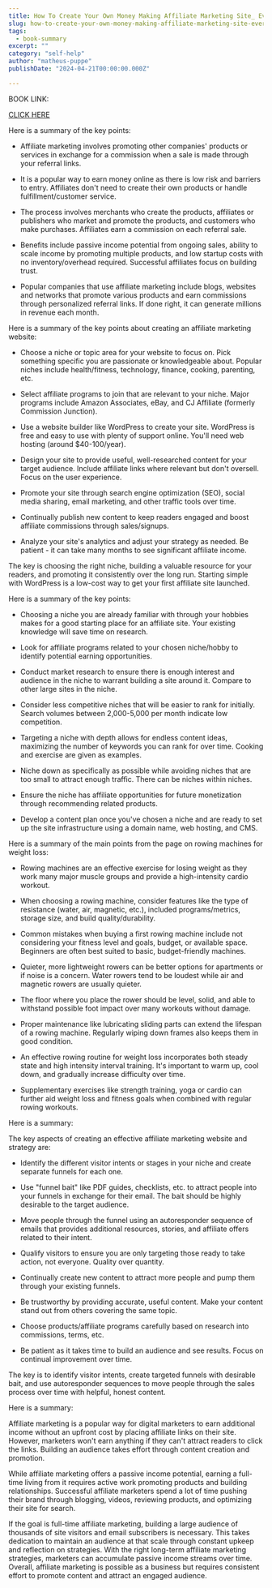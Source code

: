 ```yaml
---
title: How To Create Your Own Money Making Affiliate Marketing Site_ Every Step You Need To Take To Make Affilate Marketing Works For You - Barnes, Dawson
slug: how-to-create-your-own-money-making-affiliate-marketing-site-every-step-you-need-to-take-to-make-affilate-marketing-works-for-you-barnes-dawson
tags: 
  - book-summary
excerpt: ""
category: "self-help"
author: "matheus-puppe"
publishDate: "2024-04-21T00:00:00.000Z"

---
```


BOOK LINK:

[CLICK HERE](https://www.amazon.com/gp/search?ie=UTF8&tag=matheuspupp0a-20&linkCode=ur2&linkId=4410b525877ab397377c2b5e60711c1a&camp=1789&creative=9325&index=books&keywords=how-to-create-your-own-money-making-affiliate-marketing-site-every-step-you-need-to-take-to-make-affilate-marketing-works-for-you-barnes-dawson)



 Here is a summary of the key points:

- Affiliate marketing involves promoting other companies' products or services in exchange for a commission when a sale is made through your referral links. 

- It is a popular way to earn money online as there is low risk and barriers to entry. Affiliates don't need to create their own products or handle fulfillment/customer service. 

- The process involves merchants who create the products, affiliates or publishers who market and promote the products, and customers who make purchases. Affiliates earn a commission on each referral sale.

- Benefits include passive income potential from ongoing sales, ability to scale income by promoting multiple products, and low startup costs with no inventory/overhead required. Successful affiliates focus on building trust.

- Popular companies that use affiliate marketing include blogs, websites and networks that promote various products and earn commissions through personalized referral links. If done right, it can generate millions in revenue each month.

 Here is a summary of the key points about creating an affiliate marketing website:

- Choose a niche or topic area for your website to focus on. Pick something specific you are passionate or knowledgeable about. Popular niches include health/fitness, technology, finance, cooking, parenting, etc. 

- Select affiliate programs to join that are relevant to your niche. Major programs include Amazon Associates, eBay, and CJ Affiliate (formerly Commission Junction). 

- Use a website builder like WordPress to create your site. WordPress is free and easy to use with plenty of support online. You'll need web hosting (around $40-100/year).

- Design your site to provide useful, well-researched content for your target audience. Include affiliate links where relevant but don't oversell. Focus on the user experience.

- Promote your site through search engine optimization (SEO), social media sharing, email marketing, and other traffic tools over time. 

- Continually publish new content to keep readers engaged and boost affiliate commissions through sales/signups. 

- Analyze your site's analytics and adjust your strategy as needed. Be patient - it can take many months to see significant affiliate income. 

The key is choosing the right niche, building a valuable resource for your readers, and promoting it consistently over the long run. Starting simple with WordPress is a low-cost way to get your first affiliate site launched.

 Here is a summary of the key points:

- Choosing a niche you are already familiar with through your hobbies makes for a good starting place for an affiliate site. Your existing knowledge will save time on research.

- Look for affiliate programs related to your chosen niche/hobby to identify potential earning opportunities. 

- Conduct market research to ensure there is enough interest and audience in the niche to warrant building a site around it. Compare to other large sites in the niche.

- Consider less competitive niches that will be easier to rank for initially. Search volumes between 2,000-5,000 per month indicate low competition. 

- Targeting a niche with depth allows for endless content ideas, maximizing the number of keywords you can rank for over time. Cooking and exercise are given as examples. 

- Niche down as specifically as possible while avoiding niches that are too small to attract enough traffic. There can be niches within niches. 

- Ensure the niche has affiliate opportunities for future monetization through recommending related products. 

- Develop a content plan once you've chosen a niche and are ready to set up the site infrastructure using a domain name, web hosting, and CMS.

 Here is a summary of the main points from the page on rowing machines for weight loss:

- Rowing machines are an effective exercise for losing weight as they work many major muscle groups and provide a high-intensity cardio workout.

- When choosing a rowing machine, consider features like the type of resistance (water, air, magnetic, etc.), included programs/metrics, storage size, and build quality/durability. 

- Common mistakes when buying a first rowing machine include not considering your fitness level and goals, budget, or available space. Beginners are often best suited to basic, budget-friendly machines. 

- Quieter, more lightweight rowers can be better options for apartments or if noise is a concern. Water rowers tend to be loudest while air and magnetic rowers are usually quieter.

- The floor where you place the rower should be level, solid, and able to withstand possible foot impact over many workouts without damage. 

- Proper maintenance like lubricating sliding parts can extend the lifespan of a rowing machine. Regularly wiping down frames also keeps them in good condition.

- An effective rowing routine for weight loss incorporates both steady state and high intensity interval training. It's important to warm up, cool down, and gradually increase difficulty over time.

- Supplementary exercises like strength training, yoga or cardio can further aid weight loss and fitness goals when combined with regular rowing workouts.

 Here is a summary:

The key aspects of creating an effective affiliate marketing website and strategy are:

- Identify the different visitor intents or stages in your niche and create separate funnels for each one. 

- Use "funnel bait" like PDF guides, checklists, etc. to attract people into your funnels in exchange for their email. The bait should be highly desirable to the target audience.

- Move people through the funnel using an autoresponder sequence of emails that provides additional resources, stories, and affiliate offers related to their intent. 

- Qualify visitors to ensure you are only targeting those ready to take action, not everyone. Quality over quantity.

- Continually create new content to attract more people and pump them through your existing funnels. 

- Be trustworthy by providing accurate, useful content. Make your content stand out from others covering the same topic. 

- Choose products/affiliate programs carefully based on research into commissions, terms, etc. 

- Be patient as it takes time to build an audience and see results. Focus on continual improvement over time.

The key is to identify visitor intents, create targeted funnels with desirable bait, and use autoresponder sequences to move people through the sales process over time with helpful, honest content.

 Here is a summary:

Affiliate marketing is a popular way for digital marketers to earn additional income without an upfront cost by placing affiliate links on their site. However, marketers won't earn anything if they can't attract readers to click the links. Building an audience takes effort through content creation and promotion. 

While affiliate marketing offers a passive income potential, earning a full-time living from it requires active work promoting products and building relationships. Successful affiliate marketers spend a lot of time pushing their brand through blogging, videos, reviewing products, and optimizing their site for search. 

If the goal is full-time affiliate marketing, building a large audience of thousands of site visitors and email subscribers is necessary. This takes dedication to maintain an audience at that scale through constant upkeep and reflection on strategies. With the right long-term affiliate marketing strategies, marketers can accumulate passive income streams over time. Overall, affiliate marketing is possible as a business but requires consistent effort to promote content and attract an engaged audience.